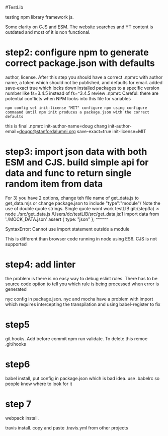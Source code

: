 #TestLib


testing npm library framework js. 


Some clarity on CJS and ESM. The website searches and YT content is outdated and most of it is non functional. 

# step2: configure npm to generate correct package.json with defaults

author, license. After this step you should have a correct .npmrc with author
name, a token which should not be published, and defaults for email. 
added save-exact true which locks down installed packages to a specific version
number like fs=3.4.5 instead of fs=^3.4.5 
review .npmrc
Careful: there are potential conflicts when NPM looks into this file for variables

`
npm config set init-license "MIT"
configure npm using configure commaand until npm init produces a package.json with the correct defaults
`

this is final .npmrc
init-author-name=doug chang
init-author-email=dougc@stanfordalumni.org
save-exact=true
init-license=MIT


# step3: import json data with both ESM and CJS. build simple api for data and func to return single random item from data

For 3) you have 2 options, change teh file name of get_data.js to get_data.mjs or change package.json to include "type":"module"/ Note the use of double quote strings. Single quote wont work
 testLIB git:(step3a) ✗ node ./src/get_data.js
/Users/dc/testLIB/src/get_data.js:1
import data from './MOCK_DATA.json' assert { type: "json" };
^^^^^^

SyntaxError: Cannot use import statement outside a module

This is different than browser code running in node using ES6. CJS is not supported



# step4: add linter

the problem is there is no easy way to debug eslint rules. There has to be source code option to tell you which rule is being processed when error is generated

nyc config in package.json.
nyc and mocha have a problem with import which requires intercepting the transpilation and using babel-register to fix

# step5
 
git hooks. Add before commit npm run validate. To delete this remoe .git/hooks

# step6

babel install, put config in package.json which is bad idea. 
use .babelrc so people know where to look for it

# step 7

webpack install.

travis install. copy and paste .travis.yml from other projects
